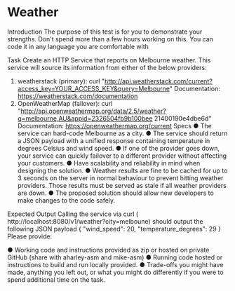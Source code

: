 # Weather

Introduction
The purpose of this test is for you to demonstrate your strengths. Don't spend more than a few
hours working on this. You can code it in any language you are comfortable with

Task
Create an HTTP Service that reports on Melbourne weather. This service will source its
information from either of the below providers:
1. weatherstack (primary):
curl "​http://api.weatherstack.com/current?access_key=YOUR_ACCESS_KEY&query=Melbourne​"
Documentation: ​https://weatherstack.com/documentation
2. OpenWeatherMap (failover):
curl
"http://api.openweathermap.org/data/2.5/weather?q=melbourne,AU&appid=2326504fb9b100bee
21400190e4dbe6d"
Documentation: ​https://openweathermap.org/current
Specs
● The service can hard-code Melbourne as a city.
● The service should return a JSON payload with a unified response containing
temperature in degrees Celsius and wind speed.
● If one of the provider goes down, your service can quickly failover to a different provider
without affecting your customers.
● Have scalability and reliability in mind when designing the solution.
● Weather results are fine to be cached for up to 3 seconds on the server in normal
behaviour to prevent hitting weather providers. Those results must be served as stale if
all weather providers are down.
● The proposed solution should allow new developers to make changes to the code safely.

Expected Output
Calling the service via curl (​http://localhost:8080/v1/weather?city=melboune​) should output the
following JSON payload
{
"wind_speed": 20,
"temperature_degrees": 29
}
Please provide:

● Working code and instructions provided as zip or hosted on private GitHub (share with
aharley-asm​ and ​mike-asm​)
● Running code hosted or instructions to build and run locally provided.
● Trade-offs you might have made, anything you left out, or what you might do differently if
you were to spend additional time on the task.

